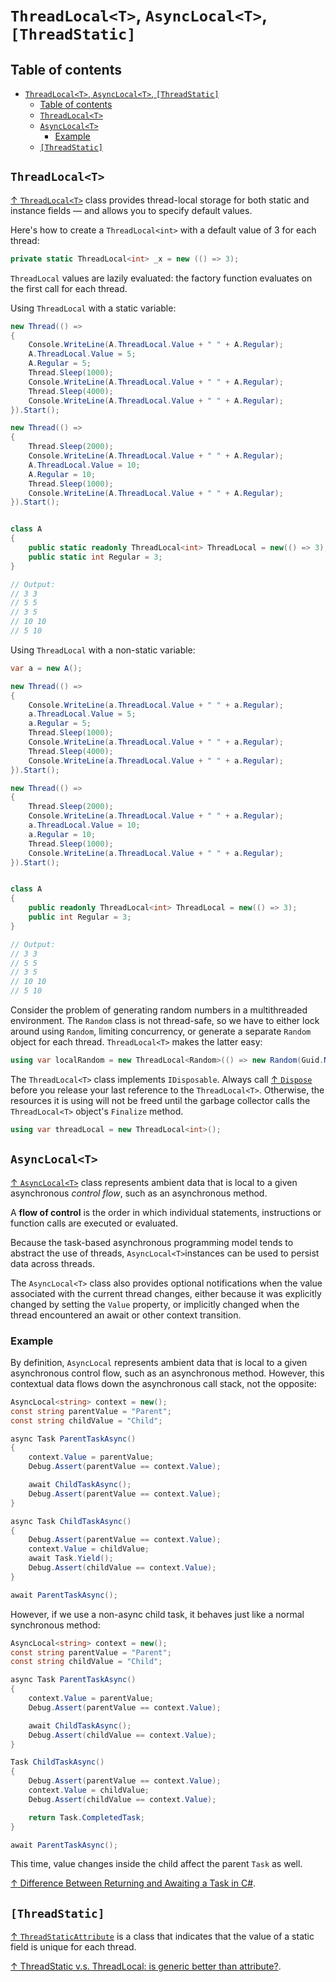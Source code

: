 # `ThreadLocal<T>`, `AsyncLocal<T>`, `[ThreadStatic]`

## Table of contents

- [`ThreadLocal<T>`, `AsyncLocal<T>`, `[ThreadStatic]`](#threadlocalt-asynclocalt-threadstatic)
  - [Table of contents](#table-of-contents)
  - [`ThreadLocal<T>`](#threadlocalt)
  - [`AsyncLocal<T>`](#asynclocalt)
    - [Example](#example)
  - [`[ThreadStatic]`](#threadstatic)

## `ThreadLocal<T>`

[↑ `ThreadLocal<T>`](https://learn.microsoft.com/en-us/dotnet/api/system.threading.threadlocal-1) class provides thread-local storage for both static and instance fields — and allows you to specify default values.

Here's how to create a `ThreadLocal<int>` with a default value of 3 for each thread:

```csharp
private static ThreadLocal<int> _x = new (() => 3);
```

`ThreadLocal` values are lazily evaluated: the factory function evaluates on the first call for each thread.

Using `ThreadLocal` with a static variable:

```csharp
new Thread(() =>
{
    Console.WriteLine(A.ThreadLocal.Value + " " + A.Regular);
    A.ThreadLocal.Value = 5;
    A.Regular = 5;
    Thread.Sleep(1000);
    Console.WriteLine(A.ThreadLocal.Value + " " + A.Regular);
    Thread.Sleep(4000);
    Console.WriteLine(A.ThreadLocal.Value + " " + A.Regular);
}).Start();

new Thread(() =>
{
    Thread.Sleep(2000);
    Console.WriteLine(A.ThreadLocal.Value + " " + A.Regular);
    A.ThreadLocal.Value = 10;
    A.Regular = 10;
    Thread.Sleep(1000);
    Console.WriteLine(A.ThreadLocal.Value + " " + A.Regular);
}).Start();


class A
{
    public static readonly ThreadLocal<int> ThreadLocal = new(() => 3);
    public static int Regular = 3;
}

// Output:
// 3 3
// 5 5
// 3 5
// 10 10
// 5 10
```

Using `ThreadLocal` with a non-static variable:

```csharp
var a = new A();

new Thread(() =>
{
    Console.WriteLine(a.ThreadLocal.Value + " " + a.Regular);
    a.ThreadLocal.Value = 5;
    a.Regular = 5;
    Thread.Sleep(1000);
    Console.WriteLine(a.ThreadLocal.Value + " " + a.Regular);
    Thread.Sleep(4000);
    Console.WriteLine(a.ThreadLocal.Value + " " + a.Regular);
}).Start();

new Thread(() =>
{
    Thread.Sleep(2000);
    Console.WriteLine(a.ThreadLocal.Value + " " + a.Regular);
    a.ThreadLocal.Value = 10;
    a.Regular = 10;
    Thread.Sleep(1000);
    Console.WriteLine(a.ThreadLocal.Value + " " + a.Regular);
}).Start();


class A
{
    public readonly ThreadLocal<int> ThreadLocal = new(() => 3);
    public int Regular = 3;
}

// Output:
// 3 3
// 5 5
// 3 5
// 10 10
// 5 10
```

Consider the problem of generating random numbers in a multithreaded environment. The `Random` class is not thread-safe, so we have to either lock around using `Random`, limiting concurrency, or generate a separate `Random` object for each thread. `ThreadLocal<T>` makes the latter easy:

```csharp
using var localRandom = new ThreadLocal<Random>(() => new Random(Guid.NewGuid().GetHashCode()));
```

The `ThreadLocal<T>` class implements `IDisposable`. Always call [↑ `Dispose`](https://learn.microsoft.com/en-us/dotnet/api/system.threading.threadlocal-1.dispose) before you release your last reference to the `ThreadLocal<T>`. Otherwise, the resources it is using will not be freed until the garbage collector calls the `ThreadLocal<T>` object's `Finalize` method.

```csharp
using var threadLocal = new ThreadLocal<int>();
```

## `AsyncLocal<T>`

[↑ `AsyncLocal<T>`](https://learn.microsoft.com/en-us/dotnet/api/system.threading.asynclocal-1) class represents ambient data that is local to a given asynchronous *control flow*, such as an asynchronous method.

A **flow of control** is the order in which individual statements, instructions or function calls are executed or evaluated.

Because the task-based asynchronous programming model tends to abstract the use of threads, `AsyncLocal<T>`instances can be used to persist data across threads.

The `AsyncLocal<T>` class also provides optional notifications when the value associated with the current thread changes, either because it was explicitly changed by setting the `Value` property, or implicitly changed when the thread encountered an await or other context transition.

### Example

By definition, `AsyncLocal` represents ambient data that is local to a given asynchronous control flow, such as an asynchronous method. However, this contextual data flows down the asynchronous call stack, not the opposite:

```csharp
AsyncLocal<string> context = new();
const string parentValue = "Parent";
const string childValue = "Child";

async Task ParentTaskAsync()
{
    context.Value = parentValue;
    Debug.Assert(parentValue == context.Value);

    await ChildTaskAsync();
    Debug.Assert(parentValue == context.Value);
}

async Task ChildTaskAsync()
{
    Debug.Assert(parentValue == context.Value);
    context.Value = childValue;
    await Task.Yield();
    Debug.Assert(childValue == context.Value);
}

await ParentTaskAsync();
```

However, if we use a non-async child task, it behaves just like a normal synchronous method:

```csharp
AsyncLocal<string> context = new();
const string parentValue = "Parent";
const string childValue = "Child";

async Task ParentTaskAsync()
{
    context.Value = parentValue;
    Debug.Assert(parentValue == context.Value);

    await ChildTaskAsync();
    Debug.Assert(childValue == context.Value);
}

Task ChildTaskAsync()
{
    Debug.Assert(parentValue == context.Value);
    context.Value = childValue;
    Debug.Assert(childValue == context.Value);

    return Task.CompletedTask;
}

await ParentTaskAsync();
```

This time, value changes inside the child affect the parent `Task` as well.

[↑ Difference Between Returning and Awaiting a Task in C#](https://code-maze.com/charp-difference-between-returning-and-awaiting-a-task/).

## `[ThreadStatic]`

[↑ `ThreadStaticAttribute`](https://learn.microsoft.com/en-us/dotnet/api/system.threadstaticattribute) is a class that indicates that the value of a static field is unique for each thread.

[↑ ThreadStatic v.s. ThreadLocal<T>: is generic better than attribute?](https://stackoverflow.com/questions/18333885/threadstatic-v-s-threadlocalt-is-generic-better-than-attribute).
